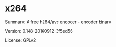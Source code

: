 #           x264
 
Summary:        A free h264/avc encoder - encoder binary
 
Version: 	0.148-20160912-3f5ed56
 
License:        GPLv2
 

